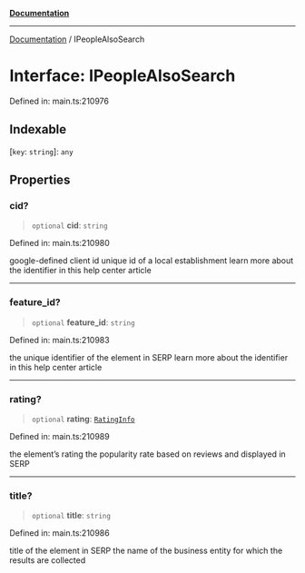 [**Documentation**](../README.md)

***

[Documentation](../README.md) / IPeopleAlsoSearch

# Interface: IPeopleAlsoSearch

Defined in: main.ts:210976

## Indexable

\[`key`: `string`\]: `any`

## Properties

### cid?

> `optional` **cid**: `string`

Defined in: main.ts:210980

google-defined client id
unique id of a local establishment
learn more about the identifier in this help center article

***

### feature\_id?

> `optional` **feature\_id**: `string`

Defined in: main.ts:210983

the unique identifier of the element in SERP
learn more about the identifier in this help center article

***

### rating?

> `optional` **rating**: [`RatingInfo`](../classes/RatingInfo.md)

Defined in: main.ts:210989

the element’s rating 
the popularity rate based on reviews and displayed in SERP

***

### title?

> `optional` **title**: `string`

Defined in: main.ts:210986

title of the element in SERP
the name of the business entity for which the results are collected
